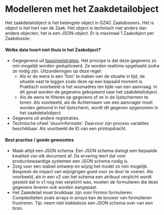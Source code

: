 # Modelleren met het Zaakdetailobject

Het zaakdetailobject is het belangste object in GZAC Zaakdossiers. Het is object is het hart van de Zaak. Het object is technisch niet anders dan andere objecten, het is een JSON-object. Er is maximaal 1 Zaakobject per Zaakdossier.&#x20;

#### Welke data hoort niet thuis in het Zaakobject?

* Gegegevens uit [basisregistraties](https://www.digitaleoverheid.nl/overzicht-van-alle-onderwerpen/stelsel-van-basisregistraties/10-basisregistraties/). Het principe is dat deze gegevens zo min mogelijk worden gedupliceerd. Ze worden realtime opgehaald zodra ze nodig zijn. Uitzonderingen op deze regel:&#x20;
  * Als er de wens is een 'foto' te maken van de situatie in tijd, de situatie vast te leggen zoals deze op een bepaald moment is. Praktisch voorbeeld is het woonadres ten tijde van een aanvraag. In dit geval worden de gegevens gekopieerd naar het zaakdetailobject.&#x20;
  * Als de wens te filteren op gegevens of ze in de lijstschermen te tonen. Als voorbeeld, als de Achternaam van een aanvrager moet worden getoond in het lijstscherm, wordt dit gegeven opgenomen in het zaakdetailobject.&#x20;
* Gegevens uit andere registraties.&#x20;
* Technische ofwel 'stuurinformatie'. Daarvoor zijn process variables beschikbaar. Als voorbeeld de ID van een printopdracht.&#x20;

#### Best practise / goede gewoontes

* Maak altijd een JSON schema. Een JSON schema dwingt een bepaalde kwaliteit van elk document af. De ervaring leert dat voor productiewaardige systemen een JSON schema nodig is.&#x20;
* Zorg voor een stabiel ontwerp en wijzig het model zo min mogelijk. Bespreek de impact van wijzigingen goed voor ze door te voeren. Als voorbeeld, als in een v2 van het schema een atribuut verplicht wordt gesteld dat in v1 nog niet verplicht was, moeten de formulieren die deze gegevens leveren ook worden aangepast.&#x20;
* &#x20;Het Zaakdetail moet bruikbaar zijn voor Formio formulieren. Complexiteiten zoals arrays in arrays kan de bouwer van formulieren frustreren. Tip: neem niet klakkeloos een JSON schema over van een bron.&#x20;
